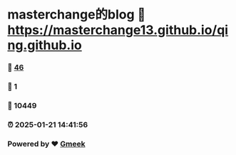 # masterchange的blog :link: https://masterchange13.github.io/qing.github.io 
### :page_facing_up: [46](https://masterchange13.github.io/qing.github.io/tag.html) 
### :speech_balloon: 1 
### :hibiscus: 10449 
### :alarm_clock: 2025-01-21 14:41:56 
### Powered by :heart: [Gmeek](https://github.com/Meekdai/Gmeek)
